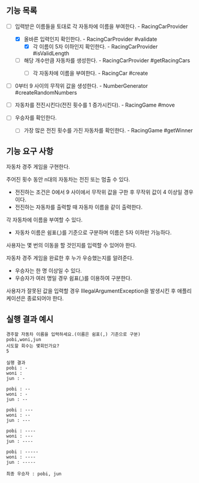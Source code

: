 ## 기능 목록
- [ ] 입력받은 이름들을 토대로 각 자동차에 이름을 부여한다. - RacingCarProvider
    - [x] 올바른 입력인지 확인한다. - RacingCarProvider #validate
        - [x] 각 이름이 5자 이하인지 확인한다. - RacingCarProvider #isValidLength
    - [ ] 해당 개수만큼 자동차를 생성한다. - RacingCarProvider #getRacingCars
        - [ ] 각 자동차에 이름을 부여한다. - RacingCar #create


- [ ] 0부터 9 사이의 무작위 값을 생성한다. - NumberGenerator #createRandomNumbers


- [ ] 자동차를 전진시킨다(전진 횟수를 1 증가시킨다). - RacingGame #move


- [ ] 우승자를 확인한다.
    - [ ] 가장 많은 전진 횟수를 가진 자동차를 확인한다. - RacingGame #getWinner


## 기능 요구 사항
자동차 경주 게임을 구현한다.

주어진 횟수 동안 n대의 자동차는 전진 또는 멈출 수 있다.
- 전진하는 조건은 0에서 9 사이에서 무작위 값을 구한 후 무작위 값이 4 이상일 경우이다.
- 전진하는 자동차를 출력할 때 자동차 이름을 같이 출력한다.

각 자동차에 이름을 부여할 수 있다.
- 자동차 이름은 쉼표(,)를 기준으로 구분하며 이름은 5자 이하만 가능하다.

사용자는 몇 번의 이동을 할 것인지를 입력할 수 있어야 한다.

자동차 경주 게임을 완료한 후 누가 우승했는지를 알려준다.
- 우승자는 한 명 이상일 수 있다.
- 우승자가 여러 명일 경우 쉼표(,)를 이용하여 구분한다.

사용자가 잘못된 값을 입력할 경우 IllegalArgumentException을 발생시킨 후 애플리케이션은 종료되어야 한다.

## 실행 결과 예시
```
경주할 자동차 이름을 입력하세요.(이름은 쉼표(,) 기준으로 구분)
pobi,woni,jun
시도할 회수는 몇회인가요?
5

실행 결과
pobi : -
woni :
jun : -

pobi : --
woni : -
jun : --

pobi : ---
woni : --
jun : ---

pobi : ----
woni : ---
jun : ----

pobi : -----
woni : ----
jun : -----

최종 우승자 : pobi, jun